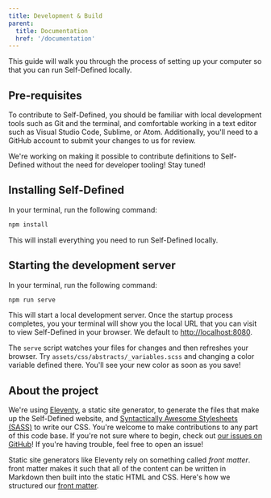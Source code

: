 ```yaml
---
title: Development & Build
parent:
  title: Documentation
  href: '/documentation'
---
```


This guide will walk you through the process of setting up your computer so that you can run Self-Defined locally.

## Pre-requisites

To contribute to Self-Defined, you should be familiar with local development tools such as Git and the terminal, and comfortable working in a text editor such as Visual Studio Code, Sublime, or Atom. Additionally, you'll need to a GitHub account to submit your changes to us for review.

We're working on making it possible to contribute definitions to Self-Defined without the need for developer tooling! Stay tuned!

## Installing Self-Defined

In your terminal, run the following command:

```bash
npm install
```

This will install everything you need to run Self-Defined locally.

## Starting the development server

In your terminal, run the following command:

```bash
npm run serve
```

This will start a local development server. Once the startup process completes, you your terminal will show you the local URL that you can visit to view Self-Defined in your browser. We default to [http://localhost:8080](http://localhost:8080).

The `serve` script watches your files for changes and then refreshes your browser. Try `assets/css/abstracts/_variables.scss` and changing a color variable defined there. You'll see your new color as soon as you save!

## About the project

We're using [Eleventy](https://www.11ty.io/), a static site generator, to generate the files that make up the Self-Defined website, and [Syntactically Awesome Stylesheets (SASS)](https://sass-lang.com) to write our CSS. You're welcome to make contributions to any part of this code base. If you're not sure where to begin, check out [our issues on GitHub](https://github.com/tatianamac/selfdefined/issues)! If you're having trouble, feel free to open an issue!

Static site generators like Eleventy rely on something called _front matter_. front matter makes it such that all of the content can be written in Markdown then built into the static HTML and CSS. Here's how we structured our [front matter](/documentation/front-matter/).
